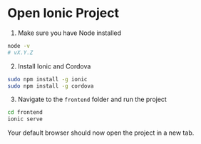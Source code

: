 # Open Ionic Project 

1. Make sure you have Node installed

 ```bash
node -v
# vX.Y.Z
```

2. Install Ionic and Cordova

 ```bash
 sudo npm install -g ionic
 sudo npm install -g cordova
 ```

3. Navigate to the ```frontend``` folder and run the project
  
 ```bash
 cd frontend
 ionic serve
 ```

Your default browser should now open the project in a new tab.
